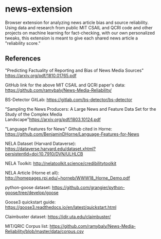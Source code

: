 # news-extension

Browser extension for analyzing news article bias and source reliability. Using data and research from public MIT CSAIL and QCRI code and other projects on machine learning for fact-checking, with our own personalized tweaks, this extension is meant to give each shared news article a "reliability score."
## References

"Predicting Factuality of Reporting and Bias of News Media Sources" https://arxiv.org/pdf/1810.01765.pdf

GitHub link for the above MIT CSAIL and QCRI paper's data: https://github.com/ramybaly/News-Media-Reliability/

BS-Detector GitLab: https://gitlab.com/bs-detector/bs-detector

"Sampling the News Producers: A Large News and Feature Data Set for the Study of the Complex Media Landscape"https://arxiv.org/pdf/1803.10124.pdf

"Language Features for News" Github cited in Horne: https://github.com/BenjaminDHorne/Language-Features-for-News

NELA Dataset (Harvard Dataverse): https://dataverse.harvard.edu/dataset.xhtml?persistentId=doi:10.7910/DVN/ULHLCB

NELA Toolkit: http://nelatoolkit.science/credibilitytoolkit

NELA Article (Horne et all): http://homepages.rpi.edu/~horneb/WWW18_Horne_Demo.pdf

python-goose dataset: https://github.com/grangier/python-goose/tree/develop/goose

Goose3 quickstart guide: https://goose3.readthedocs.io/en/latest/quickstart.html

Claimbuster dataset: https://idir.uta.edu/claimbuster/

MIT/QRIC Corpus list: https://github.com/ramybaly/News-Media-Reliability/blob/master/data/corpus.csv
